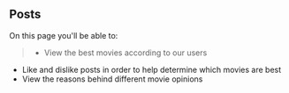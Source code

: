 ## Posts

On this page you'll be able to:

> - View the best movies according to our users
  - Like and dislike posts in order to help determine which movies are best
  - View the reasons behind different movie opinions


